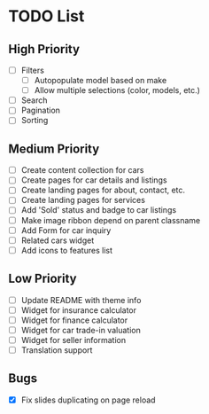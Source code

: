 # TODO List

## High Priority
- [ ] Filters
    - [ ] Autopopulate model based on make
    - [ ] Allow multiple selections (color, models, etc.)
- [ ] Search
- [ ] Pagination
- [ ] Sorting

## Medium Priority
- [ ] Create content collection for cars
- [ ] Create pages for car details and listings
- [ ] Create landing pages for about, contact, etc.
- [ ] Create landing pages for services
- [ ] Add 'Sold' status and badge to car listings
- [ ] Make image ribbon depend on parent classname
- [ ] Add Form for car inquiry
- [ ] Related cars widget
- [ ] Add icons to features list

## Low Priority
- [ ] Update README with theme info
- [ ] Widget for insurance calculator
- [ ] Widget for finance calculator
- [ ] Widget for car trade-in valuation
- [ ] Widget for seller information
- [ ] Translation support

## Bugs
- [x] Fix slides duplicating on page reload